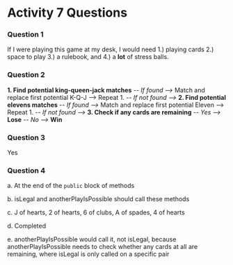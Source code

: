 # Activity 7 Questions

### Question 1

If I were playing this game at my desk, I would need 1.) playing cards 2.) space to play 3.) a rulebook, and 4.) a **lot** of stress balls.

### Question 2

**1. Find potential king-queen-jack matches**
  *-- If found -->* Match and replace first potential K-Q-J --> Repeat 1.
  *-- If not found -->* **2. Find potential elevens matches**
  						   *-- If found -->* Match and replace first potential Eleven --> Repeat 1.
  						   *-- If not found -->* **3. Check if any cards are remaining**
  						   								*-- Yes -->* **Lose**
  						   								*-- No -->* **Win**

### Question 3

Yes

### Question 4

a. At the end of the `public` block of methods

b. isLegal and anotherPlayIsPossible should call these methods

c. J of hearts, 2 of hearts, 6 of clubs, A of spades, 4 of hearts

d. Completed

e. anotherPlayIsPossible would call it, not isLegal, because anotherPlayIsPossible needs to check whether any cards at all are remaining, where isLegal is only called on a specific pair

